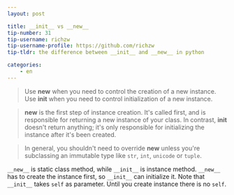 ```yaml
---
layout: post

title: __init__ vs __new__
tip-number: 31
tip-username: richzw
tip-username-profile: https://github.com/richzw
tip-tldr: the difference between __init__ and __new__ in python

categories:
    - en
---
```


> Use **__new__** when you need to control the creation of a new instance. 
> Use **__init__** when you need to control initialization of a new instance.

> **__new__** is the first step of instance creation. It's called first, and is responsible for returning a new instance of your class. 
In contrast, **__init__** doesn't return anything; it's only responsible for initializing the instance after it's been created.

> In general, you shouldn't need to override **__new__** unless you're subclassing an immutable type like `str`, `int`, `unicode` or `tuple`.

`__new__` is static class method, while `__init__` is instance method. `__new__` has to create the instance first, so `__init__` can initialize it.
Note that `__init__` takes `self` as parameter. Until you create instance there is no `self`.




